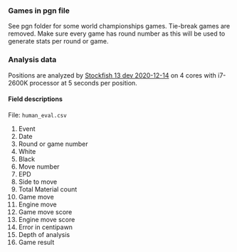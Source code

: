 ### Games in pgn file
See pgn folder for some world championships games. Tie-break games are removed. Make sure every game has round number as this will be used to generate stats per round or game.

### Analysis data
Positions are analyzed by [Stockfish 13 dev 2020-12-14](https://abrok.eu/stockfish/) on 4 cores with i7-2600K processor at 5 seconds per position.

#### Field descriptions
File: `human_eval.csv`
1. Event
2. Date
3. Round or game number
4. White
5. Black
6. Move number
7. EPD
8. Side to move
9. Total Material count
10. Game move
11. Engine move
12. Game move score
13. Engine move score
14. Error in centipawn
15. Depth of analysis
16. Game result
